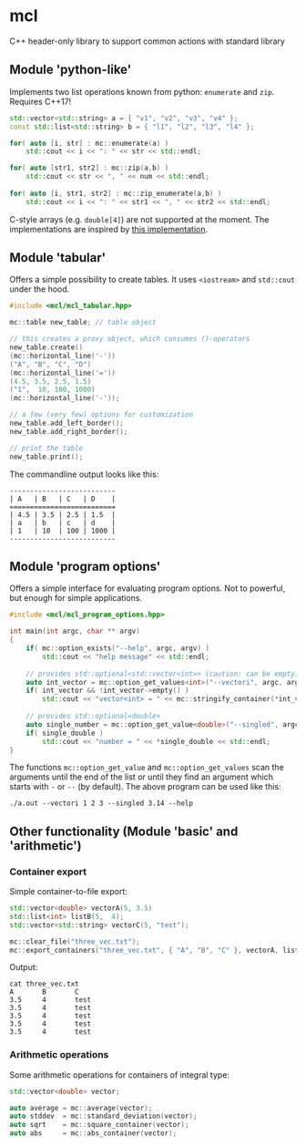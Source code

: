 # mcl
C++ header-only library to support common actions with standard library

## Module 'python-like'

Implements two list operations known from python: `enumerate` and `zip`. Requires C++17!

```c++
std::vector<std::string> a = { "v1", "v2", "v3", "v4" };
const std::list<std::string> b = { "l1", "l2", "l3", "l4" };

for( auto [i, str] : mc::enumerate(a) )
    std::cout << i << ": " << str << std::endl;

for( auto [str1, str2] : mc::zip(a,b) )
    std::cout << str << ", " << num << std::endl;
    
for( auto [i, str1, str2] : mc::zip_enumerate(a,b) )
    std::cout << i << ": " << str1 << ", " << str2 << std::endl;
```

C-style arrays (e.g. `double[4]`) are not supported at the moment. The implementations are inspired by [this implementation](http://reedbeta.com/blog/python-like-enumerate-in-cpp17).

## Module 'tabular'

Offers a simple possibility to create tables. It uses `<iostream>` and `std::cout` under the hood.

```c++
#include <mcl/mcl_tabular.hpp>

mc::table new_table; // table object

// this creates a proxy object, which consumes ()-operators
new_table.create()
(mc::horizontal_line('-'))
("A", "B", "C", "D")
(mc::horizontal_line('='))
(4.5, 3.5, 2.5, 1.5)
("1",  10, 100, 1000)
(mc::horizontal_line('-'));

// a few (very few) options for customization
new_table.add_left_border();
new_table.add_right_border();

// print the table
new_table.print();
```

The commandline output looks like this:

```
--------------------------
| A   | B   | C   | D    |
==========================
| 4.5 | 3.5 | 2.5 | 1.5  |
| a   | b   | c   | d    |
| 1   | 10  | 100 | 1000 |
--------------------------
```

## Module 'program options'

Offers a simple interface for evaluating program options. Not to powerful, but enough for simple applications. 

```c++
#include <mcl/mcl_program_options.hpp>

int main(int argc, char ** argv)
{
    if( mc::option_exists("--help", argc, argv) ) 
        std::cout << "help message" << std::endl;
        
    // provides std::optional<std::vector<int>> (caution: can be empty)
    auto int_vector = mc::option_get_values<int>("--vectori", argc, argv); 
    if( int_vector && !int_vector->empty() ) 
        std::cout << "vector<int> = " << mc::stringify_container(*int_vector) << std::endl;
    
    // provides std::optional<double>
    auto single_number = mc::option_get_value<double>("--singled", argc, argv); 
    if( single_double ) 
        std::cout << "number = " << *single_double << std::endl;
}
```

The functions `mc::option_get_value` and `mc::option_get_values` scan the arguments until the end of the list or until they find an argument which starts with `-` or `--` (by default). The above program can be used like this:

```
./a.out --vectori 1 2 3 --singled 3.14 --help
```

## Other functionality (Module 'basic' and 'arithmetic')

### Container export

Simple container-to-file export:

```c++
std::vector<double> vectorA(5, 3.5)
std::list<int> listB(5,  4);
std::vector<std::string> vectorC(5, "test");

mc::clear_file("three_vec.txt");
mc::export_containers("three_vec.txt", { "A", "B", "C" }, vectorA, listB, vectorC);
```

Output:
```
cat three_vec.txt
A       B       C
3.5     4       test
3.5     4       test
3.5     4       test
3.5     4       test
3.5     4       test
```

### Arithmetic operations

Some arithmetic operations for containers of integral type:

```c++
std::vector<double> vector;

auto average = mc::average(vector);
auto stddev  = mc::standard_deviation(vector);
auto sqrt    = mc::square_container(vector);
auto abs     = mc::abs_container(vector);
```
